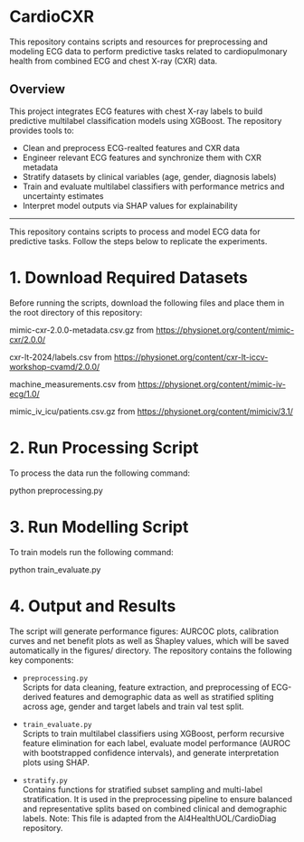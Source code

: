 # CardioCXR
This repository contains scripts and resources for preprocessing and modeling ECG data to perform predictive tasks related to cardiopulmonary health from combined ECG and chest X-ray (CXR) data.

## Overview

This project integrates ECG features with chest X-ray labels to build predictive multilabel classification models using XGBoost. The repository provides tools to:

- Clean and preprocess ECG-realted features and CXR data  
- Engineer relevant ECG features and synchronize them with CXR metadata  
- Stratify datasets by clinical variables (age, gender, diagnosis labels)  
- Train and evaluate multilabel classifiers with performance metrics and uncertainty estimates  
- Interpret model outputs via SHAP values for explainability  

---
This repository contains scripts to process and model ECG data for predictive tasks. Follow the steps below to replicate the experiments.
# 1. Download Required Datasets

Before running the scripts, download the following files and place them in the root directory of this repository:

mimic-cxr-2.0.0-metadata.csv.gz from https://physionet.org/content/mimic-cxr/2.0.0/

cxr-lt-2024/labels.csv from https://physionet.org/content/cxr-lt-iccv-workshop-cvamd/2.0.0/

machine_measurements.csv from https://physionet.org/content/mimic-iv-ecg/1.0/

mimic_iv_icu/patients.csv.gz from https://physionet.org/content/mimiciv/3.1/

# 2. Run Processing Script

To process the data run the following command:

python preprocessing.py

# 3. Run Modelling Script

To train models run the following command:

python train_evaluate.py

# 4. Output and Results

The script will generate performance figures: AURCOC plots, calibration curves and net benefit plots as well as Shapley values, which will be saved automatically in the figures/ directory.
The repository contains the following key components:

- `preprocessing.py`  
  Scripts for data cleaning, feature extraction, and preprocessing of ECG-derived features and demographic data as well as stratified spliting across age, gender and target labels and train val test split.

- `train_evaluate.py`  
  Scripts to train multilabel classifiers using XGBoost, perform recursive feature elimination for each label, evaluate model performance (AUROC with bootstrapped confidence intervals), and generate interpretation plots using SHAP.
  
- `stratify.py`  
  Contains functions for stratified subset sampling and multi-label stratification. It is used in the preprocessing pipeline to ensure balanced and representative splits based on combined clinical and demographic labels.
Note: This file is adapted from the AI4HealthUOL/CardioDiag repository. 
